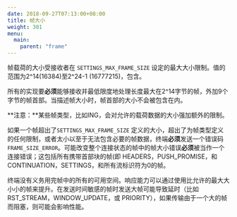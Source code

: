 ```yaml
---
date: 2018-09-27T07:13:00+08:00
title: 帧大小
weight: 301
menu:
  main:
    parent: "frame"
---
```



帧载荷的大小受接收者在 `SETTINGS_MAX_FRAME_SIZE` 设定的最大大小限制。值的范围为2^14(16384)至2^24-1 (16777215)，包含。

所有的实现要**必须**能够接收并最低限度地处理长度最大在2^14字节的帧，外加9个字节的帧首部。当描述帧大小时，帧首部的大小不会被包含在内。

**注意：**某些帧类型，比如ING，会对允许的载荷数据的大小强加额外的限制。

如果一个帧超出了`SETTINGS_MAX_FRAME_SIZE` 定义的大小，超出了为帧类型定义的任何限制，或者太小以至于无法包含必要的帧数据，终端**必须**发送一个错误码 `FRAME_SIZE_ERROR`。可能改变整个连接状态的帧中的帧大小错误**必须**被当作一个连接错误；这包括所有携带首部块的帧(即 HEADERS，PUSH_PROMISE，和CONTINUATION，SETTINGS，和所有流标识符为0的帧。

终端没有义务用完帧中的所有的可用空间。响应能力可以通过使用比允许的最大大小小的帧来提升。在发送时间敏感的帧时发送大帧可能导致延时（比如 RST_STREAM，WINDOW_UPDATE，或 PRIORITY），如果传输由于一个大的帧而阻塞，则可能会影响性能。